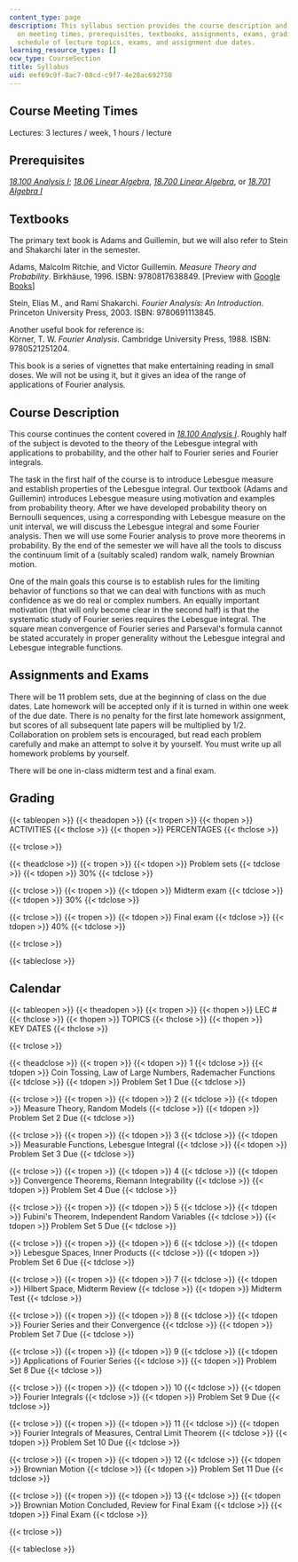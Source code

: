 ```yaml
---
content_type: page
description: This syllabus section provides the course description and information
  on meeting times, prerequisites, textbooks, assignments, exams, grading, and the
  schedule of lecture topics, exams, and assignment due dates.
learning_resource_types: []
ocw_type: CourseSection
title: Syllabus
uid: eef69c9f-8ac7-08cd-c9f7-4e28ac692750
---
```


Course Meeting Times
--------------------

Lectures: 3 lectures / week, 1 hours / lecture

Prerequisites
-------------

[_18.100 Analysis I_](/courses/18-100b-analysis-i-fall-2010); [_18.06 Linear Algebra_](/courses/18-06sc-linear-algebra-fall-2011), [_18.700 Linear Algebra_](/courses/18-700-linear-algebra-fall-2013), or [_18.701 Algebra I_](/courses/18-701-algebra-i-fall-2010)

Textbooks
---------

The primary text book is Adams and Guillemin, but we will also refer to Stein and Shakarchi later in the semester.

Adams, Malcolm Ritchie, and Victor Guillemin. _Measure Theory and Probability_. Birkhäuse, 1996. ISBN: 9780817638849. \[Preview with [Google Books](http://books.google.com/books?id=LFgcCbJ9BccC&pg=PAfrontcover)\]

Stein, Elias M., and Rami Shakarchi. _Fourier Analysis: An Introduction_. Princeton University Press, 2003. ISBN: 9780691113845.

Another useful book for reference is:  
Körner, T. W. _Fourier Analysis_. Cambridge University Press, 1988. ISBN: 9780521251204.

This book is a series of vignettes that make entertaining reading in small doses. We will not be using it, but it gives an idea of the range of applications of Fourier analysis.

Course Description
------------------

This course continues the content covered in [_18.100 Analysis I_](/courses/18-100b-analysis-i-fall-2010). Roughly half of the subject is devoted to the theory of the Lebesgue integral with applications to probability, and the other half to Fourier series and Fourier integrals.

The task in the first half of the course is to introduce Lebesgue measure and establish properties of the Lebesgue integral. Our textbook (Adams and Guillemin) introduces Lebesgue measure using motivation and examples from probability theory. After we have developed probability theory on Bernoulli sequences, using a corresponding with Lebesgue measure on the unit interval, we will discuss the Lebesgue integral and some Fourier analysis. Then we will use some Fourier analysis to prove more theorems in probability. By the end of the semester we will have all the tools to discuss the continuum limit of a (suitably scaled) random walk, namely Brownian motion.

One of the main goals this course is to establish rules for the limiting behavior of functions so that we can deal with functions with as much confidence as we do real or complex numbers. An equally important motivation (that will only become clear in the second half) is that the systematic study of Fourier series requires the Lebesgue integral. The square mean convergence of Fourier series and Parseval's formula cannot be stated accurately in proper generality without the Lebesgue integral and Lebesgue integrable functions.

Assignments and Exams
---------------------

There will be 11 problem sets, due at the beginning of class on the due dates. Late homework will be accepted only if it is turned in within one week of the due date. There is no penalty for the first late homework assignment, but scores of all subsequent late papers will be multiplied by 1/2. Collaboration on problem sets is encouraged, but read each problem carefully and make an attempt to solve it by yourself. You must write up all homework problems by yourself.

There will be one in-class midterm test and a final exam.

Grading
-------

{{< tableopen >}}
{{< theadopen >}}
{{< tropen >}}
{{< thopen >}}
ACTIVITIES
{{< thclose >}}
{{< thopen >}}
PERCENTAGES
{{< thclose >}}

{{< trclose >}}

{{< theadclose >}}
{{< tropen >}}
{{< tdopen >}}
Problem sets
{{< tdclose >}}
{{< tdopen >}}
30%
{{< tdclose >}}

{{< trclose >}}
{{< tropen >}}
{{< tdopen >}}
Midterm exam
{{< tdclose >}}
{{< tdopen >}}
30%
{{< tdclose >}}

{{< trclose >}}
{{< tropen >}}
{{< tdopen >}}
Final exam
{{< tdclose >}}
{{< tdopen >}}
40%
{{< tdclose >}}

{{< trclose >}}

{{< tableclose >}}

Calendar
--------

{{< tableopen >}}
{{< theadopen >}}
{{< tropen >}}
{{< thopen >}}
LEC #
{{< thclose >}}
{{< thopen >}}
TOPICS
{{< thclose >}}
{{< thopen >}}
KEY DATES
{{< thclose >}}

{{< trclose >}}

{{< theadclose >}}
{{< tropen >}}
{{< tdopen >}}
1
{{< tdclose >}}
{{< tdopen >}}
Coin Tossing, Law of Large Numbers, Rademacher Functions
{{< tdclose >}}
{{< tdopen >}}
Problem Set 1 Due
{{< tdclose >}}

{{< trclose >}}
{{< tropen >}}
{{< tdopen >}}
2
{{< tdclose >}}
{{< tdopen >}}
Measure Theory, Random Models
{{< tdclose >}}
{{< tdopen >}}
Problem Set 2 Due
{{< tdclose >}}

{{< trclose >}}
{{< tropen >}}
{{< tdopen >}}
3
{{< tdclose >}}
{{< tdopen >}}
Measurable Functions, Lebesgue Integral
{{< tdclose >}}
{{< tdopen >}}
Problem Set 3 Due
{{< tdclose >}}

{{< trclose >}}
{{< tropen >}}
{{< tdopen >}}
4
{{< tdclose >}}
{{< tdopen >}}
Convergence Theorems, Riemann Integrability
{{< tdclose >}}
{{< tdopen >}}
Problem Set 4 Due
{{< tdclose >}}

{{< trclose >}}
{{< tropen >}}
{{< tdopen >}}
5
{{< tdclose >}}
{{< tdopen >}}
Fubini's Theorem, Independent Random Variables
{{< tdclose >}}
{{< tdopen >}}
Problem Set 5 Due
{{< tdclose >}}

{{< trclose >}}
{{< tropen >}}
{{< tdopen >}}
6
{{< tdclose >}}
{{< tdopen >}}
Lebesgue Spaces, Inner Products
{{< tdclose >}}
{{< tdopen >}}
Problem Set 6 Due
{{< tdclose >}}

{{< trclose >}}
{{< tropen >}}
{{< tdopen >}}
7
{{< tdclose >}}
{{< tdopen >}}
Hilbert Space, Midterm Review
{{< tdclose >}}
{{< tdopen >}}
Midterm Test
{{< tdclose >}}

{{< trclose >}}
{{< tropen >}}
{{< tdopen >}}
8
{{< tdclose >}}
{{< tdopen >}}
Fourier Series and their Convergence
{{< tdclose >}}
{{< tdopen >}}
Problem Set 7 Due
{{< tdclose >}}

{{< trclose >}}
{{< tropen >}}
{{< tdopen >}}
9
{{< tdclose >}}
{{< tdopen >}}
Applications of Fourier Series
{{< tdclose >}}
{{< tdopen >}}
Problem Set 8 Due
{{< tdclose >}}

{{< trclose >}}
{{< tropen >}}
{{< tdopen >}}
10
{{< tdclose >}}
{{< tdopen >}}
Fourier Integrals
{{< tdclose >}}
{{< tdopen >}}
Problem Set 9 Due
{{< tdclose >}}

{{< trclose >}}
{{< tropen >}}
{{< tdopen >}}
11
{{< tdclose >}}
{{< tdopen >}}
Fourier Integrals of Measures, Central Limit Theorem
{{< tdclose >}}
{{< tdopen >}}
Problem Set 10 Due
{{< tdclose >}}

{{< trclose >}}
{{< tropen >}}
{{< tdopen >}}
12
{{< tdclose >}}
{{< tdopen >}}
Brownian Motion
{{< tdclose >}}
{{< tdopen >}}
Problem Set 11 Due
{{< tdclose >}}

{{< trclose >}}
{{< tropen >}}
{{< tdopen >}}
13
{{< tdclose >}}
{{< tdopen >}}
Brownian Motion Concluded, Review for Final Exam
{{< tdclose >}}
{{< tdopen >}}
Final Exam
{{< tdclose >}}

{{< trclose >}}

{{< tableclose >}}